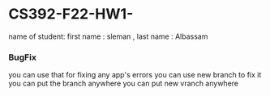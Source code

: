 # CS392-F22-HW1-<Sleman><Albassam>
name of student: first name : sleman , last name : Albassam
  
### BugFix

you can use that for fixing any app's errors
you can use new branch to fix it
you can put the branch anywhere
you can put new vranch anywhere